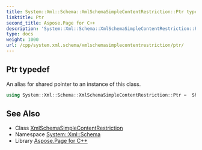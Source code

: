 ```yaml
---
title: System::Xml::Schema::XmlSchemaSimpleContentRestriction::Ptr typedef
linktitle: Ptr
second_title: Aspose.Page for C++
description: 'System::Xml::Schema::XmlSchemaSimpleContentRestriction::Ptr typedef. An alias for shared pointer to an instance of this class in C++.'
type: docs
weight: 1000
url: /cpp/system.xml.schema/xmlschemasimplecontentrestriction/ptr/
---
```

## Ptr typedef


An alias for shared pointer to an instance of this class.

```cpp
using System::Xml::Schema::XmlSchemaSimpleContentRestriction::Ptr =  SharedPtr<XmlSchemaSimpleContentRestriction>
```

## See Also

* Class [XmlSchemaSimpleContentRestriction](../)
* Namespace [System::Xml::Schema](../../)
* Library [Aspose.Page for C++](../../../)

